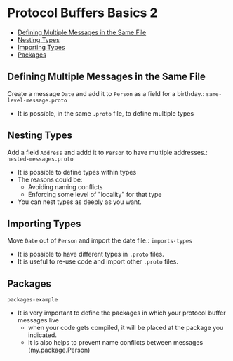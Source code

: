 # Protocol Buffers Basics 2

* [Defining Multiple Messages in the Same File](#defining-multiple-messages-in-the-same-file)
* [Nesting Types](#nesting-types)
* [Importing Types](#importing-types)
* [Packages](#packages)

## Defining Multiple Messages in the Same File 

Create a message `Date` and add it to `Person` as a field for a birthday.: `same-level-message.proto`

* It is possible, in the same `.proto` file, to define multiple types 

## Nesting Types

Add a field `Address` and addd it to `Person` to have multiple addresses.: `nested-messages.proto` 

* It is possible to define types within types 
* The reasons could be:
	* Avoiding naming conflicts
	* Enforcing some level of "locality" for that type 
* You can nest types as deeply as you want. 



## Importing Types

Move `Date` out of `Person` and import the date file.: `imports-types`

* It is possible to have different types in `.proto` files.
* It is useful to re-use code and import other `.proto` files. 

## Packages

`packages-example`

* It is very important to define the packages in which your protocol buffer messages live
	* when your code gets compiled, it will be placed at the package you indicated. 
	* It is also helps to prevent name conflicts between messages (my.package.Person)

